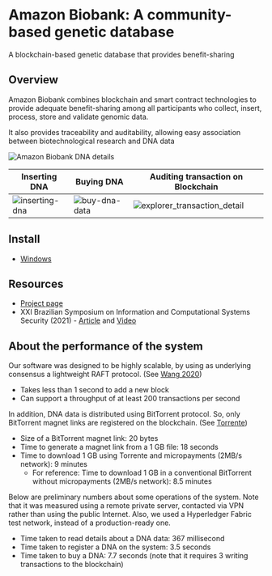 # Amazon Biobank: A community-based genetic database
A blockchain-based genetic database that provides benefit-sharing

## Overview
Amazon Biobank combines blockchain and smart contract technologies to provide adequate benefit-sharing among all participants who collect, insert, process, store and validate genomic data. 

It also provides traceability and auditability, allowing easy association between biotechnological research and DNA data

![Amazon Biobank DNA details](https://user-images.githubusercontent.com/28439483/191982802-f53545ad-3094-486f-972a-e3aa013c5c55.png)

| Inserting DNA | Buying DNA | Auditing transaction on Blockchain |
|-------|---------|-------|
| ![inserting-dna](https://user-images.githubusercontent.com/28439483/191984389-24a5c96a-07a2-4063-a087-4e6b173a8a7d.png) | ![buy-dna-data](https://user-images.githubusercontent.com/28439483/191984861-0b1b139f-ebe0-4b2a-afb2-17462a27152f.png) | ![explorer_transaction_detail](https://user-images.githubusercontent.com/28439483/191983731-a57e07b1-4f70-4e9f-b658-8196a8c98900.png) |

## Install
* [Windows](https://github.com/amazon-biobank/biobank/releases/tag/v0.1.5)


## Resources
* [Project page](https://sites.usp.br/ubri/amazon-biobank-preserving-the-biodiversity-of-the-amazon-rainforest-with-blockchain/)
* XXI Brazilian Symposium on Information and Computational Systems Security (2021) - [Article](https://doi.org/10.5753/sbseg_estendido.2021.17342) and [Video](https://youtu.be/PqujKOURc44)


## About the performance of the system
Our software was designed to be highly scalable, by using as underlying consensus a lightweight RAFT protocol. (See [Wang 2020]( https://doi.org/10.1109/ICDCS47774.2020.00165))
*  Takes less than 1 second to add a new block
*  Can support a throughput of at least 200 transactions per second

In addition, DNA data is distributed using BitTorrent protocol. So, only BitTorrent magnet links are registered on the blockchain. (See [Torrente](https://doi.org/10.5753/sbseg_estendido.2021.17343))
* Size of a BitTorrent magnet link: 20 bytes
* Time to generate a magnet link from a 1 GB file: 18 seconds
* Time to download 1 GB using Torrente and micropayments (2MB/s network): 9 minutes
   - For reference: Time to download 1 GB in a conventional BitTorrent without micropayments (2MB/s network): 8.5 minutes

Below are preliminary numbers about some operations of the system. Note that it was measured using a remote private server, contacted via VPN rather than using the public Internet. Also, we used a Hyperledger Fabric test network, instead of a production-ready one.
* Time taken to read details about a DNA data: 367 millisecond
* Time taken to register a DNA on the system: 3.5 seconds
* Time taken to buy a DNA: 7.7 seconds (note that it requires 3 writing transactions to the blockchain)







